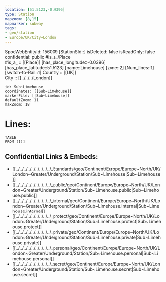 ```yaml
---
location: [51.5123,-0.0396] 
type: Station 
mapzoom: [8,15] 
mapmarker: subway 
tags:
- geo/station
- Europe/UK/City~London
---
```

SpocWebEntityId: 156009
[StationSId::] 
isDeleted: false
isReadOnly: false
confidential: public
#is_a_/Place  
#is_a_ :: [[Place]] 
[has_place_longitude::-0.0396] 
[has_place_latitude::51.5123] 
[name::Limehouse] 
[zone::2] 
[Num_lines::1] 
[switch-to-Rail::1] 
Country :: [[UK]]  
City :: [[../../../London]]  


```leaflet
id: Sub~Limehouse
coordinates: [[Sub~Limehouse]] 
markerFile: [[Sub~Limehouse]] 
defaultZoom: 11 
maxZoom: 18
```


# Lines: 
```dataview
TABLE 
FROM [[]] 
```

## Confidential Links & Embeds: 
- [[../../../../../../../../../_Standards/geo/Continent/Europe/Europe~North/UK/London~Greater/Underground/Station/Sub~Limehouse|Sub~Limehouse]] 
- [[../../../../../../../../../_public/geo/Continent/Europe/Europe~North/UK/London~Greater/Underground/Station/Sub~Limehouse.public|Sub~Limehouse.public]] 
- [[../../../../../../../../../_internal/geo/Continent/Europe/Europe~North/UK/London~Greater/Underground/Station/Sub~Limehouse.internal|Sub~Limehouse.internal]] 
- [[../../../../../../../../../_protect/geo/Continent/Europe/Europe~North/UK/London~Greater/Underground/Station/Sub~Limehouse.protect|Sub~Limehouse.protect]] 
- [[../../../../../../../../../_private/geo/Continent/Europe/Europe~North/UK/London~Greater/Underground/Station/Sub~Limehouse.private|Sub~Limehouse.private]] 
- [[../../../../../../../../../_personal/geo/Continent/Europe/Europe~North/UK/London~Greater/Underground/Station/Sub~Limehouse.personal|Sub~Limehouse.personal]] 
- [[../../../../../../../../../_secret/geo/Continent/Europe/Europe~North/UK/London~Greater/Underground/Station/Sub~Limehouse.secret|Sub~Limehouse.secret]] 
